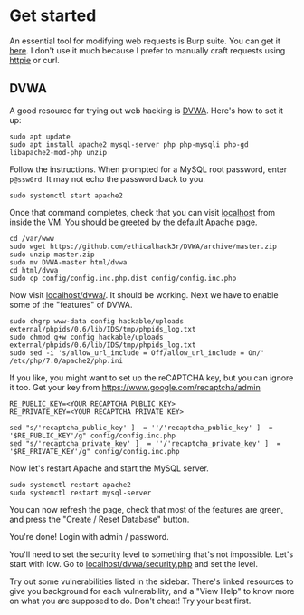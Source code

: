 
# Get started

An essential tool for modifying web requests is Burp suite. You can get it [here](https://portswigger.net/burp/communitydownload). I don't use it much because I prefer to manually craft requests using [httpie](https://httpie.org/) or curl. 

## DVWA

A good resource for trying out web hacking is [DVWA](https://github.com/ethicalhack3r/DVWA). Here's how to set it up:

```
sudo apt update
sudo apt install apache2 mysql-server php php-mysqli php-gd libapache2-mod-php unzip
```

Follow the instructions. When prompted for a MySQL root password, enter `p@ssw0rd`. It may not echo the password back to you. 

```
sudo systemctl start apache2
```

Once that command completes, check that you can visit [localhost](http://localhost/) from inside the VM. You should be greeted by the default Apache page.

```
cd /var/www
sudo wget https://github.com/ethicalhack3r/DVWA/archive/master.zip
sudo unzip master.zip
sudo mv DVWA-master html/dvwa
cd html/dvwa
sudo cp config/config.inc.php.dist config/config.inc.php
```

Now visit [localhost/dvwa/](http://localhost/dvwa/). It should be working. Next we have to enable some of the "features" of DVWA. 

```
sudo chgrp www-data config hackable/uploads external/phpids/0.6/lib/IDS/tmp/phpids_log.txt
sudo chmod g+w config hackable/uploads external/phpids/0.6/lib/IDS/tmp/phpids_log.txt
sudo sed -i 's/allow_url_include = Off/allow_url_include = On/' /etc/php/7.0/apache2/php.ini
```

If you like, you might want to set up the reCAPTCHA key, but you can ignore it too. Get your key from https://www.google.com/recaptcha/admin

```
RE_PUBLIC_KEY=<YOUR RECAPTCHA PUBLIC KEY>
RE_PRIVATE_KEY=<YOUR RECAPTCHA PRIVATE KEY>

sed "s/'recaptcha_public_key' ]  = ''/'recaptcha_public_key' ]  = '$RE_PUBLIC_KEY'/g" config/config.inc.php
sed "s/'recaptcha_private_key' ]  = ''/'recaptcha_private_key' ]  = '$RE_PRIVATE_KEY'/g" config/config.inc.php
```

Now let's restart Apache and start the MySQL server. 

```
sudo systemctl restart apache2
sudo systemctl restart mysql-server
```

You can now refresh the page, check that most of the features are green, and press the "Create / Reset Database" button. 

You're done! Login with admin / password. 

You'll need to set the security level to something that's not impossible. Let's start with low. Go to [localhost/dvwa/security.php](http://localhost/dvwa/security.php) and set the level. 

Try out some vulnerabilities listed in the sidebar. There's linked resources to give you background for each vulnerability, and a "View Help" to know more on what you are supposed to do. Don't cheat! Try your best first. 



